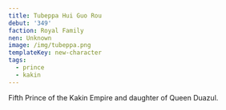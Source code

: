 ```yaml
---
title: Tubeppa Hui Guo Rou
debut: '349'
faction: Royal Family
nen: Unknown
image: /img/tubeppa.png
templateKey: new-character
tags:
  - prince
  - kakin
---
```

Fifth Prince of the Kakin Empire and daughter of Queen Duazul.
